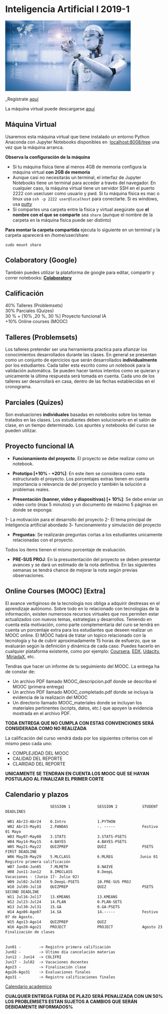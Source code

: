 # Inteligencia Artificial I 2019-1

<img src="/imgs/img_IA.jpg" style="width:400px;">

_Regístrate [aquí](https://forms.gle/DE1TkzdpReve7h8Q8)
                                            
La máquina virtual puede descargarse [aquí](https://drive.google.com/file/d/1KxCUZlXDgyvJzfs6s7EfegMVS1HL_bXq/view?usp=sharing)


## Máquina Virtual

Usaremos esta máquina virtual que tiene instalado un entorno Python Anaconda con Jupyter Notebooks disponibles en  [localhost:8008/tree](http://localhost:8008/tree) una vez que la máquina arranca.

**Observa la configuración de la máquina**

- Si tu máquina física tiene al menos 4GB de memoria configura la máquina virtual **con 2GB de memoria**
- Aunque casi no necesitarás un terminal, el interfaz de Jupyter Notebooks tiene un terminal para acceder a través del navegador. En cualquier caso, la máquina virtual tiene un servidor SSH en el puerto 2222 con user/user como usuario y pwd. Si tu máquina física es mac o linux usa `ssh -p 2222 user@localhost` para conectarte. Si es windows, usa [putty](https://www.putty.org/)
- Si compartes una carpeta entre la física y virtual asegúrate que **el nombre con el que se comparte** sea `share` (aunque el nombre de la carpeta en la máquina física puede ser distinto)

**Para montar la carpeta compartida** ejecuta lo siguiente en un terminal y la carpeta aparecerá en /home/user/share:

    sudo mount share

## Colaboratory (Google)

También puedes utilizar la plataforma de google para editar, compartir y correr notebooks: [**Colaboratory**](https://colab.research.google.com/notebooks/welcome.ipynb) 

## Calificación
40% Talleres (Problemsets)<br/>
30% Parciales (Quizes) <br/>
30 % + [10% ,20 %, 30 %] Proyecto funcional IA <br/>
+10% Online courses (MOOC)

## Talleres (Problemsets)

Los talleres pretender ser una herramienta practica para afianzar los conocimientos desarrollados durante las clases. En general se presentan como un conjunto de ejercicios que serán desarrollados **individualmente** por los estudiantes. Cada taller esta escrito como un notebook para la validación automática. Se pueden hacer tantos intentos como se quieran y unicamente la última respuesta será tomada en cuenta. Cada uno de los talleres ser desarrollará en casa, dentro de las fechas establecidas en el cronograma. 


## Parciales (Quizes)

Son evaluaciones **individuales** basadas en notebooks sobre los temas tratados en las clases. Los estudiantes deben solucionarlo en el salón de clase, en un tiempo determinado. Los apuntes y notebooks del curso se pueden utilizar. 


## Proyecto funcional IA

- **Funcionamiento del proyecto**. El proyecto se debe realizar como un notebook.  

- **Prototipo [+10% - +20%]**:  En este item se considera como esta estructurado el proyecto. Los porcentajes extras tienen en cuenta importancia o relevancia de 
del proyecto y también la solución a problemas  reales.

- **Presentación (banner, video y diapositivas) [+ 10%]**:  Se debe enviar un video corto (max 5 minutos) y un documento de máximo 5 páginas en donde se exponga: 

1- La motivación para el desarrollo del proyecto
2- El tema principal de inteligencia artificial abordado
3- funcionamiento y simulación del proyecto


- **Preguntas**: Se realizarán preguntas cortas a los estudiantes unicamente relacionadas con el proyecto. 
 
Todos los items tienen el mismo porcentaje de evaluación. 

- **PRE-SUS PROJ**: En la presustentación del proyecto se deben presentar avances y se dará un estimado de la nota definitiva. En las siguientes semanas se tendrá chance de mejorar la nota según previas observaciones. 


## Online Courses (MOOC) [Extra]

El avance vertiginoso de la tecnología nos obliga a adquirir destresas en el aprendizaje autónomo. Sobre todo en lo relacionado con tecnologias de la información, existen numerosos recursos virtuales que nos permiten estar actualizados con nuevos temas, estrategias y desarrollos. Teniendo en cuenta esta motivación, como parte complementaria del curo se tendrá en cuenta un porcentaje extra para los estudiantes que deseen realizar un MOOC online. El MOOC habrá de tratar un topico relacionado con la tecnología y ha de cubrir aproximadamente 15 horas de esfuerzo, que se evaluarán según la definición y dinámica de cada caso. Puedes hacerlo en cualquier plataforma existente, como por ejemplo: [Coursera](www.coursera.org), [EDX](www.edx.org), [Udacity](www.udacity.org),  [MiriadaX](https://miriadax.net/), etc.

Tendras que hacer un informe de tu seguimiento del MOOC. La entrega ha de constar de:

- Un archivo PDF llamado MOOC_descripcion.pdf donde se describa el MOOC (primera entrega)
- Un archivo PDF llamado MOOC_completado.pdf donde se incluya la evidencia de la realizacin del MOOC
- Un directorio llamado MOOC_materiales donde se incluyan los materiales pertinentes (scripts, datos, etc.) que apoyen la evidencia mostrada en el archivo PDF.

**TODA ENTREGA QUE NO CUMPLA CON ESTAS CONVENCIONES SERÁ CONSIDERADA COMO NO REALIZADA**

La calificación del curso vendrá dada por los siguientes criterios con el mismo peso cada uno:

- COMPLEJIDAD DEL MOOC
- CALIDAD DEL REPORTE 
- CLARIDAD DEL REPORTE

**UNICAMENTE SE TENDRAN EN CUENTA LOS MOOC QUE SE HAYAN POSTULADO AL FINALIZAR EL PRIMER CORTE**


## Calendario y plazos

                        SESSION 1            SESSION 2           STUDENT DEADLINES

     W01 Abr23-Abr24    0.Intro              1.PYTHON             
     W02 Abr23-May01    2.PANDAS             -. -----            Festivo 01 Mayo
     W03 May07-May08    3.STATS              3.STATS-PSETS
     W04 May14-May15    4.BAYES              4.BAYES-PSETS
     W05 May21-May22    QUIZPREP             QUIZ                PSETS FIRST DEADLINE    
     W06 May28-May29    5.MLCLASS            6.MLREG            Junio 01 Registro primera calificación
     W07 Jun04-Jun05    7.MLMETH             8.NAIVE   
     W08 Jun11-Jun12    8.IMGCLASS           8.DeepL             Vacaciones - (Junio 17- Julio 02)
     W09 Jul02-Jul03    9.DeepL-PSETS        10.PRE-SUS PROJ  
     W10 Jul09-Jul10    QUIZPREP             QUIZ                PSETS SECOND DEADLINE                   
     W11 Jul16-Jul17    13.KMEANS            13.KMEANS                 
     W12 Jul23-Jul24    14.PLAN              0.PLAN-SETS                         
     W13 Jul30-Jul31    15.GA                0.GA-PSETS     
     W14 Ago06-Ago07    14.SA                14.-----            Festivo 07 de Agosto.  	
     W15 Ago13-Ago14    QUIZPREP             QUIZ        
     W16 Ago20-Ago21    PROJECT              PROJECT       	     Agosto 23 Finalización de clases    		                


    Jun01 -        -> Registro primera calificación
    Jun02 -        -> Último día cancelación materias
    Jun12 - Jun14  -> COLIFRI
    Jun17 - Jul02  -> Vacaciones docentes
    Ago23 -        -> Finalización clase
    Ago26-Ago31    -> Evaluaciones finales
    Ago31 -        -> Registro calificaciones finales
    
[Calendario academico](https://www.uis.edu.co/webUIS/es/academia/calendariosAcademicos/2019/acuerdoAcad064_2019.pdf)

**CUALQUIER ENTREGA FUERA DE PLAZO SERÁ PENALIZADA CON UN 50%**
**LOS PROBLEMSETS ESTAN SUJETOS A CAMBIOS QUE SERÁN DEBIDAMENTE INFORMADOS%**

